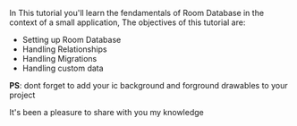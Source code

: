 In This tutorial you'll learn the fendamentals of Room Database in the context of a small application, The objectives of this tutorial are:
- Setting up Room Database
- Handling Relationships
- Handling Migrations
- Handling custom data

<strong>PS</strong>: dont forget to add your ic background and forground drawables to your project

It's been a pleasure to share with you my knowledge
